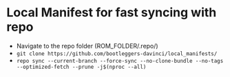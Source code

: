 # Local Manifest for fast syncing with repo
- Navigate to the repo folder (ROM_FOLDER/.repo/) 
- ```git clone https://github.com/bootleggers-davinci/local_manifests/```
- ```repo sync --current-branch --force-sync --no-clone-bundle --no-tags --optimized-fetch --prune -j$(nproc --all)```
